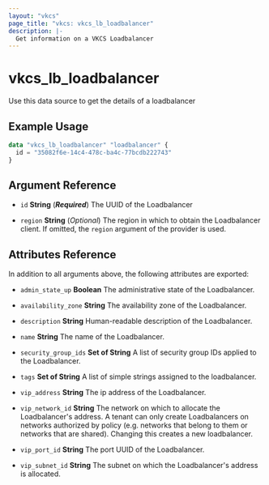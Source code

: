 ```yaml
---
layout: "vkcs"
page_title: "vkcs: vkcs_lb_loadbalancer"
description: |-
  Get information on a VKCS Loadbalancer
---
```


# vkcs_lb_loadbalancer

Use this data source to get the details of a loadbalancer

## Example Usage

```terraform
data "vkcs_lb_loadbalancer" "loadbalancer" {
  id = "35082f6e-14c4-478c-ba4c-77bcdb222743"
}
```

## Argument Reference
- `id` **String** (***Required***) The UUID of the Loadbalancer

- `region` **String** (*Optional*) The region in which to obtain the Loadbalancer client. If omitted, the `region` argument of the provider is used.


## Attributes Reference
In addition to all arguments above, the following attributes are exported:
- `admin_state_up` **Boolean** The administrative state of the Loadbalancer.

- `availability_zone` **String** The availability zone of the Loadbalancer.

- `description` **String** Human-readable description of the Loadbalancer.

- `name` **String** The name of the Loadbalancer.

- `security_group_ids` <strong>Set of </strong>**String** A list of security group IDs applied to the Loadbalancer.

- `tags` <strong>Set of </strong>**String** A list of simple strings assigned to the loadbalancer.

- `vip_address` **String** The ip address of the Loadbalancer.

- `vip_network_id` **String** The network on which to allocate the Loadbalancer's address. A tenant can only create Loadbalancers on networks authorized by policy (e.g. networks that belong to them or networks that are shared).  Changing this creates a new loadbalancer.

- `vip_port_id` **String** The port UUID of the Loadbalancer.

- `vip_subnet_id` **String** The subnet on which the Loadbalancer's address is allocated.


